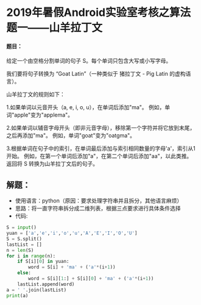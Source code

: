 

# 2019年暑假Android实验室考核之算法题一——山羊拉丁文
#### 题目：
给定一个由空格分割单词的句子 S。每个单词只包含大写或小写字母。

我们要将句子转换为 “Goat Latin”（一种类似于 猪拉丁文 - Pig Latin 的虚构语言）。

山羊拉丁文的规则如下：

1.如果单词以元音开头（a, e, i, o, u），在单词后添加"ma"。
例如，单词"apple"变为"applema"。

2.如果单词以辅音字母开头（即非元音字母），移除第一个字符并将它放到末尾，之后再添加"ma"。
例如，单词"goat"变为"oatgma"。

3.根据单词在句子中的索引，在单词最后添加与索引相同数量的字母'a'，索引从1开始。
例如，在第一个单词后添加"a"，在第二个单词后添加"aa"，以此类推。
返回将 S 转换为山羊拉丁文后的句子。

## 解题：
- 使用语言：python（原因：要求处理字符串并且拆分，其他语言麻烦）
- 思路：将一直字符串拆分成二维列表，根据三点要求进行具体条件选择
- 代码:
~~~python
S = input()
yuan = ['a','e','i','o','u','A','E','I','O','U']
S = S.split()
lastList = []
n = len(S)
for i in range(n):
    if S[i][0] in yuan:
        word = S[i] + 'ma' + ('a'*(i+1))
    else:
        word = S[i][1:] + S[i][0] + 'ma' + ('a'*(i+1))
    lastList.append(word)
a = ' '.join(lastList)
print(a)
~~~


